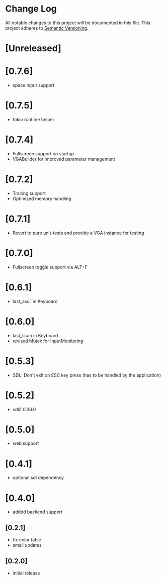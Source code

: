 # Change Log
All notable changes to this project will be documented in this file.
This project adheres to [Semantic Versioning](http://semver.org/).

# [Unreleased]

# [0.7.6]
- space input support

# [0.7.5]
- tokio runtime helper

# [0.7.4]
- Fullscreen support on startup
- VGABuilder for improved parameter management

# [0.7.2]
- Tracing support
- Optimized memory handling

# [0.7.1]
- Revert to pure unit-tests and provide a VGA instance for testing

# [0.7.0]
- Fullscreen toggle support via ALT+F

# [0.6.1]
- last_ascii in Keyboard

# [0.6.0]
- last_scan in Keyboard
- revised Mutex for InputMonitoring

# [0.5.3]
- SDL: Don't exit on ESC key press (has to be handled by the application)

# [0.5.2]
- sdl2 0.36.0

# [0.5.0]
- web support

# [0.4.1]
- optional sdl dependency

# [0.4.0]
- added backend support

## [0.2.1]
- fix color table
- small updates

## [0.2.0]
- initial release
